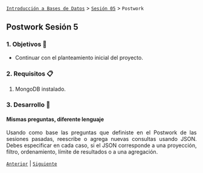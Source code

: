 [`Introducción a Bases de Datos`](../../Readme.md) > [`Sesión 05`](../Readme.md) > `Postwork`

## Postwork Sesión 5

<div style="text-align: justify;">

### 1. Objetivos :dart: 

- Continuar con el planteamiento inicial del proyecto.

### 2. Requisitos :clipboard:

1. MongoDB instalado.

### 3. Desarrollo :rocket:

#### Mismas preguntas, diferente lenguaje

Usando como base las preguntas que definiste en el Postwork de las sesiones pasadas, reescribe o agrega nuevas consultas usando JSON. Debes especificar en cada caso, si el JSON corresponde a una proyección, filtro, ordenamiento, límite de resultados o a una agregación.

[`Anterior`](../Readme.md#4-postwork-memo) | [`Siguiente`](../Readme.md#4-postwork-memo)
